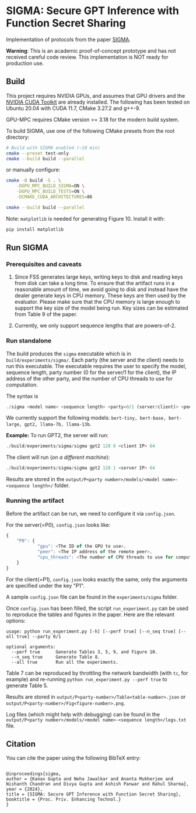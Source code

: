 
# SIGMA: Secure GPT Inference with Function Secret Sharing

Implementation of protocols from the paper [SIGMA](https://eprint.iacr.org/2023/1269).

**Warning**: This is an academic proof-of-concept prototype and has not received careful code review. This implementation is NOT ready for production use.

## Build

This project requires NVIDIA GPUs, and assumes that GPU drivers and the [NVIDIA CUDA Toolkit](https://docs.nvidia.com/cuda/) are already installed. The following has been tested on Ubuntu 20.04 with CUDA 11.7, CMake 3.27.2 and g++-9. 

GPU-MPC requires CMake version >= 3.18 for the modern build system.

To build SIGMA, use one of the following CMake presets from the root directory:

```bash
# Build with SIGMA enabled (~10 min)
cmake --preset test-only
cmake --build build --parallel
```

or manually configure:

```bash
cmake -B build -S . \
    -DGPU_MPC_BUILD_SIGMA=ON \
    -DGPU_MPC_BUILD_TESTS=ON \
    -DCMAKE_CUDA_ARCHITECTURES=86

cmake --build build --parallel
```

Note: `matplotlib` is needed for generating Figure 10. Install it with:
```bash
pip install matplotlib
```

## Run SIGMA

### Prerequisites and caveats

1. Since FSS generates large keys, writing keys to disk and reading keys from disk can take a long time. To ensure that the artifact runs in a reasonable amount of time, we avoid going to disk and instead have the dealer generate keys in CPU memory. These keys are then used by the evaluator. Please make sure that the CPU memory is large enough to support the key size of the model being run. Key sizes can be estimated from Table 9 of the paper.

3. Currently, we only support sequence lengths that are powers-of-2.


### Run standalone

The build produces the `sigma` executable which is in `build/experiments/sigma/`. Each party (the server and the client) needs to run this executable. The executable requires the user to specify the model, sequence length, party number (0 for the server/1 for the client), the IP address of the other party, and the number of CPU threads to use for computation.

The syntax is 
```javascript
./sigma <model name> <sequence length> <party=0/1 (server/client)> <peer IP> <CPU threads>
```

We currently support the following models: `bert-tiny, bert-base, bert-large, gpt2, llama-7b, llama-13b`.

**Example:** To run GPT2, the server will run:
```javascript
./build/experiments/sigma/sigma gpt2 128 0 <client IP> 64
```

The client will run (_on a different machine_):
```javascript
./build/experiments/sigma/sigma gpt2 128 1 <server IP> 64
```

Results are stored in the `output/P<party number>/models/<model name>-<sequence length>/` folder.

### Running the artifact

Before the artifact can be run, we need to configure it via `config.json`. 

For the server(=P0), `config.json` looks like:
```javascript
{
    "P0": {
            "gpu": <The ID of the GPU to use>,
            "peer": <The IP address of the remote peer>,
            "cpu_threads": <The number of CPU threads to use for computation>
    }
}
```

For the client(=P1), `config.json` looks exactly the same, only the arguments are specified under the key "P1".

A sample `config.json` file can be found in the `experiments/sigma` folder.

Once `config.json` has been filled, the script `run_experiment.py` can be used to reproduce the tables and figures in the paper. Here are the relevant options:

```
usage: python run_experiment.py [-h] [--perf true] [--n_seq true] [--all true] --party 0/1

optional arguments:
  --perf true      Generate Tables 3, 5, 9, and Figure 10.
  --n_seq true     Generate Table 8.
  --all true       Run all the experiments.
```

Table 7 can be reproduced by throttling the network bandwidth (with `tc`, for example) and re-running `python run_experiment.py --perf true` to generate Table 5. 

Results are stored in `output/P<party-number>/Table<table-number>.json` or `output/P<party-number>/Fig<figure-number>.png`. 

Log files (which might help with debugging) can be found in the `output/P<party number>/models/<model name>-<sequence length>/logs.txt` file.


## Citation

You can cite the paper using the following BibTeX entry:

```

@inproceedings{sigma,
author = {Kanav Gupta and Neha Jawalkar and Ananta Mukherjee and Nishanth Chandran and Divya Gupta and Ashish Panwar and Rahul Sharma},
year = {2024},
title = {SIGMA: Secure GPT Inference with Function Secret Sharing},
booktitle = {Proc. Priv. Enhancing Technol.}
}

```

